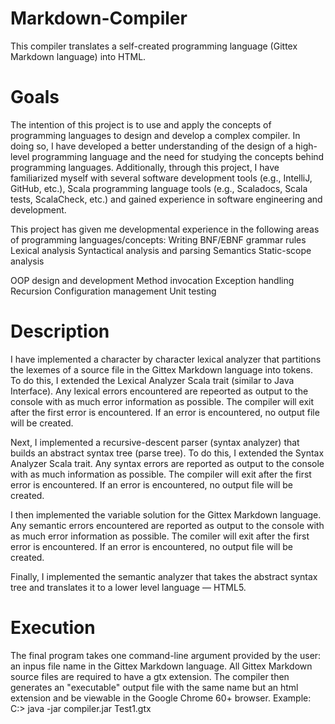 # Markdown-Compiler
This compiler translates a self-created programming language (Gittex Markdown language) into HTML.

# Goals
The intention of this project is to use and apply the concepts of programming languages to design and develop 
a complex compiler.  In doing so, I have developed a better understanding of the design of a high-level programming
language and the need for studying the concepts behind programming languages.  Additionally, through this project, I
have familiarized myself with several software development tools (e.g., IntelliJ, GitHub, etc.), Scala programming
language tools (e.g., Scaladocs, Scala tests, ScalaCheck, etc.) and gained experience in software engineering and 
development.

This project has given me developmental experience in the following areas of programming languages/concepts:
  Writing BNF/EBNF grammar rules
  Lexical analysis
  Syntactical analysis and parsing
  Semantics
  Static-scope analysis
  
  OOP design and development
  Method invocation
  Exception handling
  Recursion
  Configuration management
  Unit testing
  
 # Description
 I have implemented a character by character lexical analyzer that partitions the lexemes of a source file in the
 Gittex Markdown language into tokens.  To do this, I extended the Lexical Analyzer Scala trait (similar to Java Interface).
 Any lexical errors encountered are repeorted as output to the console with as much error information as possible.
 The compiler will exit after the first error is encountered.  If an error is encountered, no output file will be created.
 
 Next, I implemented a recursive-descent parser (syntax analyzer) that builds an abstract syntax tree (parse tree). 
 To do this, I extended the Syntax Analyzer Scala trait.  Any syntax errors are reported as output to the console with as
 much information as possible.  The compiler will exit after the first error is encountered.  If an error is encountered, no 
 output file will be created.
 
 I then implemented the variable solution for the Gittex Markdown language.  Any semantic errors encountered are reported
 as output to the console with as much error information as possible.  The comiler will exit after the first error is
 encountered.  If an error is encountered, no output file will be created.
 
 Finally, I implemented the semantic analyzer that takes the abstract syntax tree and translates it to a lower level
 language — HTML5.
 
 # Execution
 The final program takes one command-line argument provided by the user: an inpus file name in the Gittex Markdown language.
 All Gittex Markdown source files are required to have a gtx extension.  The compiler then generates an "executable" output 
 file with the same name but an html extension and be viewable in the Google Chrome 60+ browser.
 Example:
  C:\> java -jar compiler.jar Test1.gtx
  
 


